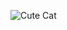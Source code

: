 ![Cute Cat](https://news.cgtn.com/news/77416a4e3145544d326b544d354d444d3355444f31457a6333566d54/img/37d598e5a04344da81c76621ba273915/37d598e5a04344da81c76621ba273915.jpg)
